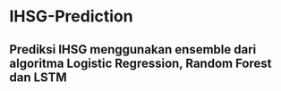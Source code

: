 # IHSG-Prediction
## Prediksi IHSG menggunakan ensemble dari algoritma Logistic Regression, Random Forest dan LSTM
